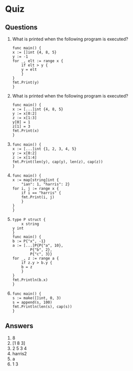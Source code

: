 # Quiz

## Questions
1. What is printed when the following program is executed?
    ```
    func main() {
    x := []int {4, 8, 5}
    y := -1
    for _, elt := range x {
        if elt > y {
        y = elt
        }
    }
    fmt.Print(y)
    }
    ```
2. What is printed when the following program is executed?
    ```
    func main() {
    x := [...]int {4, 8, 5}
    y := x[0:2]
    z := x[1:3]
    y[0] = 1
    z[1] = 3
    fmt.Print(x)
    }
    ```
3. 
    ```
    func main() {
    x := [...]int {1, 2, 3, 4, 5}
    y := x[0:2]
    z := x[1:4]
    fmt.Print(len(y), cap(y), len(z), cap(z))
    }
    ```
4. 
    ```
    func main() {
    x := map[string]int {
        "ian": 1, "harris": 2}
    for i, j := range x {
        if i == "harris" {
        fmt.Print(i, j)
        }
    }
    }
    ```
5. 
    ```
    type P struct {
        x string
    y int
    } 
    func main() {
    b := P{"x", -1}
    a := [...]P{P{"a", 10}, 
            P{"b", 2},
            P{"c", 3}}
    for _, z := range a {
        if z.y > b.y {
        b = z
        }
    }
    fmt.Println(b.x)
    }
    ```
6. 
    ```
    func main() {
    s := make([]int, 0, 3)
    s = append(s, 100)
    fmt.Println(len(s), cap(s))
    }
    ```

## Answers
1. 8
2. [1 8 3]
3. 2 5 3 4
4. harris2
5. a
6. 1 3